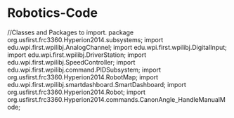 # Robotics-Code
//Classes and Packages to import.
package org.usfirst.frc3360.Hyperion2014.subsystems;
import edu.wpi.first.wpilibj.AnalogChannel;
import edu.wpi.first.wpilibj.DigitalInput;
import edu.wpi.first.wpilibj.DriverStation;
import edu.wpi.first.wpilibj.SpeedController;
import edu.wpi.first.wpilibj.command.PIDSubsystem;
import org.usfirst.frc3360.Hyperion2014.RobotMap;
import edu.wpi.first.wpilibj.smartdashboard.SmartDashboard;
import org.usfirst.frc3360.Hyperion2014.Robot;
import org.usfirst.frc3360.Hyperion2014.commands.CanonAngle_HandleManualMode;


